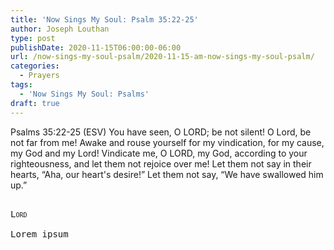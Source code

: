 ```yaml
---
title: 'Now Sings My Soul: Psalm 35:22-25'
author: Joseph Louthan
type: post
publishDate: 2020-11-15T06:00:00-06:00
url: /now-sings-my-soul-psalm/2020-11-15-am-now-sings-my-soul-psalm/
categories:
  - Prayers
tags:
  - 'Now Sings My Soul: Psalms'
draft: true
---
```

Psalms 35:22-25 (ESV) You have seen, O LORD; be not silent!
O Lord, be not far from me!
Awake and rouse yourself for my vindication,
for my cause, my God and my Lord!
Vindicate me, O LORD, my God,
according to your righteousness,
and let them not rejoice over me!
Let them not say in their hearts,
“Aha, our heart's desire!”
Let them not say, “We have swallowed him up.”
<pre>
<div style="font-variant: small-caps;">
Lord
</div>
Lorem ipsum
</pre>
